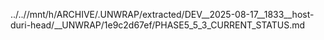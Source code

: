 ../..//mnt/h/ARCHIVE/.UNWRAP/extracted/DEV__2025-08-17__1833__host-duri-head/__UNWRAP/1e9c2d67ef/PHASE5_5_3_CURRENT_STATUS.md
